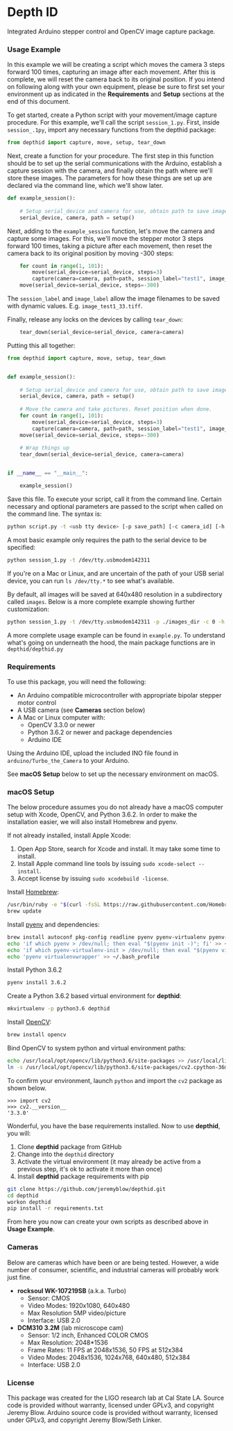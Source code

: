 # Depth ID

Integrated Arduino stepper control and OpenCV image capture package.

### Usage Example

In this example we will be creating a script which moves the camera 3 steps forward 100 times, 
capturing an image after each movement. After this is complete, we will reset the camera back
to its original position. If you intend on following along with your own equipment, please be
sure to first set your environment up as indicated in the **Requirements** and **Setup** sections
 at the end of this document. 

To get started, create a Python script with your movement/image capture procedure. For this example,
we'll call the script `session_1.py`. First, inside `session_.1py`, import any necessary functions
from the depthid package:

```python
from depthid import capture, move, setup, tear_down
```

Next, create a function for your procedure. The first step in this function should be to set up
the serial communications with the Arduino, establish a capture session with the camera, and
finally obtain the path where we'll store these images. The parameters for how these things
are set up are declared via the command line, which we'll show later. 

```python
def example_session():
    
    # Setup serial_device and camera for use, obtain path to save images
    serial_device, camera, path = setup()
```
        
Next, adding to the `example_session` function, let's move the camera and capture some images. 
For this, we'll move the stepper motor 3 steps forward 100 times, taking a picture after 
each movement, then reset the camera back to its original position by moving -300 steps:

```python
    for count in range(1, 101):
        move(serial_device=serial_device, steps=3)
        capture(camera=camera, path=path, session_label="test1", image_label=str(count * 3))
    move(serial_device=serial_device, steps=-300)
```

The `session_label` and `image_label` allow the image filenames to be saved with dynamic values. 
E.g. `image_test1_33.tiff`.
        
Finally, release any locks on the devices by calling `tear_down`:

```python
    tear_down(serial_device=serial_device, camera=camera)
```
        
Putting this all together:

```python
from depthid import capture, move, setup, tear_down


def example_session():
    
    # Setup serial_device and camera for use, obtain path to save images
    serial_device, camera, path = setup()
    
    # Move the camera and take pictures. Reset position when done.
    for count in range(1, 101):
        move(serial_device=serial_device, steps=3)
        capture(camera=camera, path=path, session_label="test1", image_label=str(count * 3))
    move(serial_device=serial_device, steps=-300)
    
    # Wrap things up
    tear_down(serial_device=serial_device, camera=camera)


if __name__ == "__main__":

    example_session()
```


Save this file. To execute your script, call it from the command line. Certain necessary and
optional parameters are passed to the script when called on the command line. The syntax is: 

```bash
python script.py -t <usb tty device> [-p save_path] [-c camera_id] [-h height] [-w width] [-b baud]
```

A most basic example only requires the path to the serial device to be specified:

```bash
python session_1.py -t /dev/tty.usbmodem142311
```
    
If you're on a Mac or Linux, and are uncertain of the path of your USB serial device, you can 
run `ls /dev/tty.*` to see what's available. 

By default, all images will be saved at 640x480 resolution in a subdirectory called `images`.
Below is a more complete example showing further customization:

```bash
python session_1.py -t /dev/tty.usbmodem142311 -p ./images_dir -c 0 -h 1080 -w 1920 -b 9600
```

A more complete usage example can be found in `example.py`. To understand what's going on
underneath the hood, the main package functions are in `depthid/depthid.py` 
    
### Requirements

To use this package, you will need the following:

* An Arduino compatible microcontroller with appropriate bipolar stepper motor control
* A USB camera (see **Cameras** section below)
* A Mac or Linux computer with:
    * OpenCV 3.3.0 or newer
    * Python 3.6.2 or newer and package dependencies
    * Arduino IDE

Using the Arduino IDE, upload the included INO file found in `arduino/Turbo_the_Camera` to 
your Arduino. 

See **macOS Setup** below to set up the necessary environment on macOS. 

### macOS Setup

The below procedure assumes you do not already have a macOS computer setup with Xcode, OpenCV, and 
Python 3.6.2. In order to make the installation easier, we will also install Homebrew and pyenv. 

If not already installed, install Apple Xcode:

1. Open App Store, search for Xcode and install. It may take some time to install.
2. Install Apple command line tools by issuing `sudo xcode-select --install`.
3. Accept license by issuing `sudo xcodebuild -license`.

Install [Homebrew](https://brew.sh/):

```bash
/usr/bin/ruby -e "$(curl -fsSL https://raw.githubusercontent.com/Homebrew/install/master/install)"
brew update
```

Install [pyenv](https://github.com/pyenv/pyenv) and dependencies:

```bash
brew install autoconf pkg-config readline pyenv pyenv-virtualenv pyenv-virtualenvwrapper
echo 'if which pyenv > /dev/null; then eval "$(pyenv init -)"; fi' >> ~/.bash_profile
echo 'if which pyenv-virtualenv-init > /dev/null; then eval "$(pyenv virtualenv-init -)"; fi' >> ~/.bash_profile
echo 'pyenv virtualenvwrapper' >> ~/.bash_profile
```

Install Python 3.6.2

```bash
pyenv install 3.6.2
```

Create a Python 3.6.2 based  virtual environment for **depthid**:

```bash
mkvirtualenv -p python3.6 depthid
```

Install [OpenCV](https://opencv.org/):

```bash
brew install opencv
```

Bind OpenCV to system python and virtual environment paths:

```bash
echo /usr/local/opt/opencv/lib/python3.6/site-packages >> /usr/local/lib/python3.6/site-packages/opencv.pth
ln -s /usr/local/opt/opencv/lib/python3.6/site-packages/cv2.cpython-36m-darwin.so ~/.virtualenvs/depthid2/lib/python3.6/site-packages/cv2.so
```

To confirm your environment, launch `python` and import the `cv2` package as shown below.
```
>>> import cv2
>>> cv2.__version__
'3.3.0'
```

Wonderful, you have the base requirements installed. Now to use **depthid**, you will:
 
1. Clone **depthid** package from GitHub
2. Change into the `depthid` directory
3. Activate the virtual environment (it may already be active from a previous step, it's ok to 
activate it more than once)
4. Install **depthid** package requirements with pip
 
```bash
git clone https://github.com/jeremyblow/depthid.git
cd depthid
workon depthid
pip install -r requirements.txt
```

From here you now can create your own scripts as described above in **Usage Example**.  

### Cameras

Below are cameras which have been or are being tested. However, a wide number of consumer, 
scientific, and industrial cameras will probably work just fine.

* **rocksoul WK-107219SB** (a.k.a. Turbo)
    * Sensor: CMOS
    * Video Modes: 1920x1080, 640x480
    * Max Resolution 5MP video/picture
    * Interface: USB 2.0
* **DCM310 3.2M** (lab microscope cam)
    * Sensor: 1/2 inch, Enhanced COLOR CMOS
    * Max Resolution: 2048*1536
    * Frame Rates: 11 FPS at 2048x1536, 50 FPS at 512x384
    * Video Modes: 2048x1536, 1024x768, 640x480, 512x384
    * Interface: USB 2.0


### License

This package was created for the LIGO research lab at Cal State LA. Source code is provided without
warranty, licensed under GPLv3, and copyright Jeremy Blow. Arduino source code is provided
without warranty, licensed under GPLv3, and copyright Jeremy Blow/Seth Linker. 